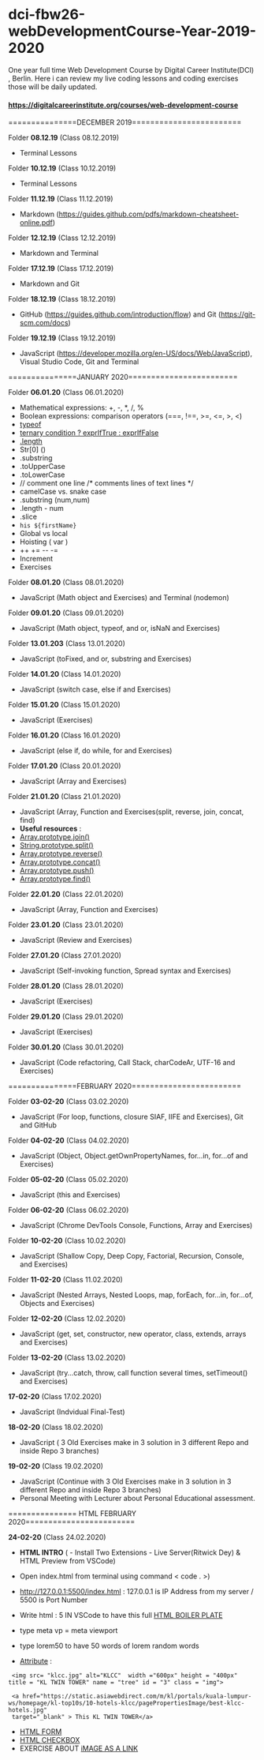 # dci-fbw26-webDevelopmentCourse-Year-2019-2020

One year full time Web Development Course by Digital Career Institute(DCI) , Berlin. Here i can review my live coding lessons and coding exercises those will be daily updated.


#### https://digitalcareerinstitute.org/courses/web-development-course

===============DECEMBER 2019========================

Folder **08.12.19** (Class 08.12.2019)
* Terminal Lessons

Folder **10.12.19** (Class 10.12.2019)
* Terminal Lessons

Folder **11.12.19** (Class 11.12.2019)
* Markdown (https://guides.github.com/pdfs/markdown-cheatsheet-online.pdf)

Folder **12.12.19** (Class 12.12.2019)
* Markdown and Terminal

Folder **17.12.19** (Class 17.12.2019)
* Markdown and Git

Folder **18.12.19** (Class 18.12.2019)
* GitHub (https://guides.github.com/introduction/flow) and Git (https://git-scm.com/docs)

Folder **19.12.19** (Class 19.12.2019)
* JavaScript (https://developer.mozilla.org/en-US/docs/Web/JavaScript), Visual Studio Code, Git and Terminal


===============JANUARY 2020========================

Folder **06.01.20** (Class 06.01.2020)
* Mathematical expressions: +, -, *, /, %
* Boolean expressions: comparison operators (===, !==, >=, <=, >, <)
* [typeof](https://developer.mozilla.org/en-US/docs/Web/JavaScript/Reference/Operators/typeof)
* [ternary condition ? exprIfTrue : exprIfFalse](https://developer.mozilla.org/en-US/docs/Web/JavaScript/Reference/Operators/Conditional_Operator)
* [.length](https://developer.mozilla.org/en-US/docs/Web/JavaScript/Reference/Global_Objects/String/length)
*  Str[0] ()
* .substring
* .toUpperCase
* .toLowerCase
* // comment one line
/* 
comments lines of text
lines
*/
* camelCase vs. snake case
* .substring (num,num)
* .length - num
* .slice
* `his ${firstName}`
*  Global vs local
*  Hoisting    ( var )
*  ++ += -- -=
*  Increment
*  Exercises


Folder **08.01.20** (Class 08.01.2020)
* JavaScript (Math object and Exercises) and Terminal (nodemon)

Folder **09.01.20** (Class 09.01.2020)
* JavaScript (Math object, typeof, and or, isNaN and Exercises)

Folder **13.01.203** (Class 13.01.2020)
* JavaScript (toFixed, and or, substring and Exercises)

Folder **14.01.20** (Class 14.01.2020)
* JavaScript (switch case, else if and Exercises)

Folder **15.01.20** (Class 15.01.2020)
* JavaScript (Exercises)

Folder **16.01.20** (Class 16.01.2020)
* JavaScript (else if, do while, for and Exercises)

Folder **17.01.20** (Class 20.01.2020)
* JavaScript (Array and Exercises)

Folder **21.01.20** (Class 21.01.2020)
* JavaScript (Array, Function and Exercises(split, reverse, join, concat, find)
* **Useful resources** : 
* [Array.prototype.join()](https://developer.mozilla.org/en-US/docs/Web/JavaScript/Reference/Global_Objects/Array/join)
* [String.prototype.split()](https://developer.mozilla.org/en-US/docs/Web/JavaScript/Reference/Global_Objects/String/split)
* [Array.prototype.reverse()](https://developer.mozilla.org/en-US/docs/Web/JavaScript/Reference/Global_Objects/Array/reverse)
* [Array.prototype.concat()](https://developer.mozilla.org/en-US/docs/Web/JavaScript/Reference/Global_Objects/Array/concat)
* [Array.prototype.push()](https://developer.mozilla.org/en-US/docs/Web/JavaScript/Reference/Global_Objects/Array/push)
* [Array.prototype.find()](https://developer.mozilla.org/en-US/docs/Web/JavaScript/Reference/Global_Objects/Array/find)


Folder **22.01.20** (Class 22.01.2020)
* JavaScript (Array, Function and Exercises)

Folder **23.01.20** (Class 23.01.2020)
* JavaScript (Review and Exercises)

Folder **27.01.20** (Class 27.01.2020)
* JavaScript (Self-invoking function, Spread syntax and Exercises)

Folder **28.01.20** (Class 28.01.2020)
* JavaScript (Exercises)

Folder **29.01.20** (Class 29.01.2020)
* JavaScript (Exercises)

Folder **30.01.20** (Class 30.01.2020)
* JavaScript (Code refactoring, Call Stack, charCodeAr, UTF-16 and Exercises)

===============FEBRUARY 2020========================


Folder **03-02-20** (Class 03.02.2020)
* JavaScript (For loop, functions, closure SIAF, IIFE and Exercises), Git and GitHub

Folder **04-02-20** (Class 04.02.2020)
* JavaScript (Object, Object.getOwnPropertyNames, for...in, for...of and Exercises)

Folder **05-02-20** (Class 05.02.2020)
* JavaScript (this and Exercises)

Folder **06-02-20** (Class 06.02.2020)
* JavaScript (Chrome DevTools Console, Functions, Array and Exercises)

Folder **10-02-20** (Class 10.02.2020)
* JavaScript (Shallow Copy, Deep Copy, Factorial, Recursion, Console, and Exercises)

Folder **11-02-20** (Class 11.02.2020)
* JavaScript (Nested Arrays, Nested Loops, map, forEach, for...in, for...of, Objects and Exercises)

Folder **12-02-20** (Class 12.02.2020)
* JavaScript (get, set, constructor, new operator, class, extends, arrays and Exercises)

Folder **13-02-20** (Class 13.02.2020)
* JavaScript (try...catch, throw, call function several times, setTimeout() and Exercises)

**17-02-20** (Class 17.02.2020)
* JavaScript (Indvidual Final-Test)

**18-02-20** (Class 18.02.2020)
* JavaScript ( 3 Old Exercises make in 3 solution in 3 different Repo and inside Repo 3 branches)

**19-02-20** (Class 19.02.2020)
* JavaScript (Continue with 3 Old Exercises make in 3 solution in 3 different Repo and inside Repo 3 branches)
* Personal Meeting with Lecturer about Personal Educational assessment.

=============== HTML FEBRUARY 2020========================

**24-02-20** (Class 24.02.2020)
* **HTML INTRO** ( - Install Two Extensions - Live Server(Ritwick Dey) & HTML Preview  from VSCode)
* Open index.html from terminal using command < code . >)
* http://127.0.0.1:5500/index.html : 127.0.0.1 is IP Address from my server / 5500 is Port Number
* Write html : 5 IN VSCode to have this full [HTML BOILER PLATE](https://www.freecodecamp.org/news/whats-boilerplate-and-why-do-we-use-it-let-s-check-out-the-coding-style-guide-ac2b6c814ee7/)
* type meta vp = meta viewport
* type lorem50 to have 50 words of lorem random words

* [Attribute](https://www.w3schools.com/html/html_attributes.asp) :
```
 <img src= "klcc.jpg" alt="KLCC"  width ="600px" height = "400px"   title = "KL TWIN TOWER" name = "tree" id = "3" class = "img">
```

```
 <a href="https://static.asiawebdirect.com/m/kl/portals/kuala-lumpur-ws/homepage/kl-top10s/10-hotels-klcc/pagePropertiesImage/best-klcc-hotels.jpg"
 target="_blank" > This KL TWIN TOWER</a> 
 ```

 * [HTML FORM](https://www.w3schools.com/html/html_forms.asp)
 * [HTML CHECKBOX](https://www.w3schools.com/tags/att_input_type_checkbox.asp)
 * EXERCISE ABOUT [iMAGE AS A LINK](https://www.w3schools.com/html/html_images.asp)